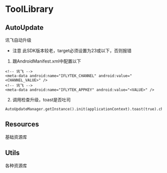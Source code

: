 # ToolLibrary

## AutoUpdate

讯飞自动升级
* 注意
此SDK版本较老，target必须设置为23或以下，否则报错

1. 跟AndroidManifest.xml中配置以下
```
<!-- 讯飞 -->
<meta-data android:name="IFLYTEK_CHANNEL" android:value="<CHANNEL_VALUE>" />
<!-- 讯飞 -->
<meta-data android:name="IFLYTEK_APPKEY" android:value="<VALUE>" />
```
2. 调用检查升级，toast是否吐司
```
AutoUpdateManager.getInstance().init(applicationContext).toast(true).checkShowDialog()
```

## Resources
基础资源库

## Utils
各种资源库